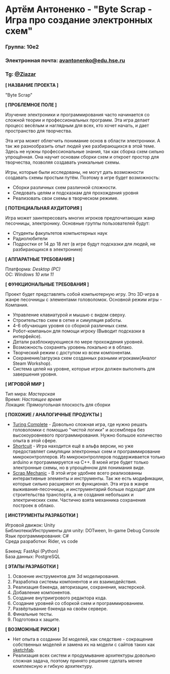 # Артём Антоненко - "Byte Scrap - Игра про создание электронных схем"


### Группа: 10е2
### Электронная почта: avantonenko@edu.hse.ru
### Tg: [@Ziazar](https://t.me/Zizazr)


**[ НАЗВАНИЕ ПРОЕКТА ]**

"Byte Scrap"


**[ ПРОБЛЕМНОЕ ПОЛЕ ]**

Изучение электроники и программирования часто начинается со сложной теории и профессиональных программ. Эта игра делает процесс весёлым и наглядным для всех, кто хочет начать, и дает пространство для творчества.

Эта игра может облегчить понимание основ в области электроники. А так же разнообразить опыт людей уже разбирающихся в этой теме. Здесь не нужны профессиональные знания, так как сборка схем сильно упрощённая.
Она научит основам сборки схем и откроет простор для творчества, позволяя создавать уникальные схемы. 

Игры, которые были исследованы, не могут дать возможности создавать схемы простым путём. Поэтому в игре будет возможность: 
* Сборки различных схем различной сложности.
* Следовать целям и подсказкам для прохождения уровня
* Реализовать свои схемы в творческом режиме.


**[ ПОТЕНЦИАЛЬНАЯ АУДИТОРИЯ ]**

Игра может заинтересовать многих игроков предпочитающих жанр песочницы, электронику. Основные группы пользователей будут:
* Студенты факультетов компьютерных наук
* Радиолюбители 
* Подростки от 14 до 18 лет (в игре будут подсказки для людей, не разбирающихся в электронике)


**[ АППАРАТНЫЕ ТРЕБОВАНИЯ ]**

Платформа: *Desktop (PC)*\
ОС: *Windows 10 или 11*


**[ ФУНКЦИОНАЛЬНЫЕ ТРЕБОВАНИЯ ]**

Проект будет представлять собой компьютерную игру. Это 3D-игра в жанре песочницы с элементами головоломок. Основной режим игры - Компания.
* Управление клавиатурой и мышью с видом сверху.
* Строительство схем в сетке и симуляция работы.
* 4-6 обучающих уровня со сборкой различных схем.
* Робот-компаньон для помощи игроку (Выводит подсказки в интерфейсе).
* Детали разблокирующиеся по мере прохождения уровней.
* Возможность сохранять уровень локально и в облако.
* Творческий режим с доступом ко всем компонентам.
* Сохранение/загрузка схем созданных разными игроками(Аналог Steam Workshop).
* Система целей на уровне, которые игрок должен выполнять для завершения уровня.


**[ ИГРОВОЙ МИР ]**

Тип мира: *Мастерская*\
Время: *Настоящее время*\
Локация: Прямоугольная плоскость для сборки


**[ ПОХОЖИЕ / АНАЛОГИЧНЫЕ ПРОДУКТЫ ]**

* [Turing Complete](https://store.steampowered.com/app/1444480/Turing_Complete/) - Довольно сложная игра, где нужно решать головоломки с помощью "чистой логики" и ассемблера без высокоуровневого программирования. Нужно большое количество опыта в этой сфере.
* [Shortcuit](https://store.steampowered.com/app/2125820/Shortcuit/) - Игра находится ещё в альфа версии, но уже предоставляет симуляции электронных схем и программирование микроконтроллеров. Из микроконтроллеров поддерживается только arduino и программируется на C++. В моей игре будет только электронные схемы, но в упрощённом для понимания виде.
* [Scrap Mechanic](https://store.steampowered.com/app/387990/Scrap_Mechanic/) - В этой игре удобнее всего реализованны интерактивные элементы и инструменты. Так же есть модификации, которые сильно расширяют их функционал. Эта игра в жанре выживания-песочницы, и инструментарий больше подходит для строительства транспорта, а не создания небольших и электрических схем. Частично взята механника сохранения построек в облако.


**[ ИНСТРУМЕНТЫ РАЗРАБОТКИ ]**

Игровой движок: Unity\
Библиотеки/Инструменты для unity: DOTween, In-game Debug Console
Язык программирования: C#\
Среда разработки: Rider, vs code

Бэкенд: FastApi (Python)\
База данных: PostgreSQL
 
**[ ЭТАПЫ РАЗРАБОТКИ ]**

1. Освоение инструментов для 3d моделирования.
2. Разработка системы компонентов и их взаимодействия.
3. Реализация бэкенда, авторизации, сохранения, мастерской.
4. Добавление компонентов.
5. Создание внутриигрового редактора кода.
6. Создание уровней со сборкой схем и программированием.
7. Развёртывание бэкенда на своём сервере.
8. Финальные тесты.
9. Подготовка к защите.


**[ ВОЗМОЖНЫЕ РИСКИ ]**

* Нет опыта в создании 3d моделей, как следствие - сокращение собственных моделей и замена их на модели с сайтов таких как [sketchfab](https://sketchfab.com/).
* Реализация всех систем и продумывание архитектуры довольно сложная задача, поэтому принято решение сделать менее комплексную и гибкую архитектуру.
